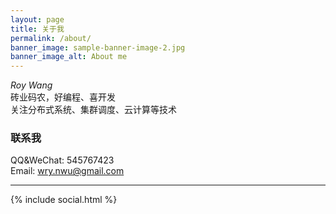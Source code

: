 ```yaml
---
layout: page
title: 关于我
permalink: /about/
banner_image: sample-banner-image-2.jpg
banner_image_alt: About me
---
```


*Roy Wang*  
砖业码农，好编程、喜开发  
关注分布式系统、集群调度、云计算等技术


### 联系我

QQ&WeChat: 545767423  
Email: wry.nwu@gmail.com

---

{% include social.html %}

[pw]: http://processwire.com
[jekyll]: http://jekyllrb.com
